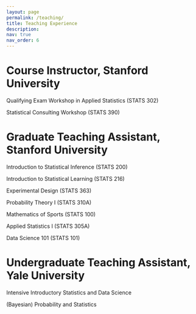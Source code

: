 ```yaml
---
layout: page
permalink: /teaching/
title: Teaching Experience
description: 
nav: true
nav_order: 6
---
```


Course Instructor, Stanford University
======

Qualifying Exam Workshop in Applied Statistics (STATS 302)

Statistical Consulting Workshop (STATS 390)

Graduate Teaching Assistant, Stanford University
======

Introduction to Statistical Inference (STATS 200)

Introduction to Statistical Learning (STATS 216)

Experimental Design (STATS 363)

Probability Theory I (STATS 310A)

Mathematics of Sports (STATS 100)

Applied Statistics I (STATS 305A)

Data Science 101 (STATS 101)


Undergraduate Teaching Assistant, Yale University
======

Intensive Introductory Statistics and Data Science

(Bayesian) Probability and Statistics
